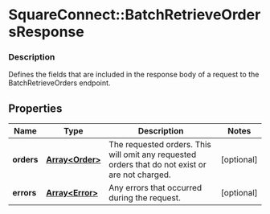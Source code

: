 # SquareConnect::BatchRetrieveOrdersResponse

### Description

Defines the fields that are included in the response body of a request to the BatchRetrieveOrders endpoint.

## Properties
Name | Type | Description | Notes
------------ | ------------- | ------------- | -------------
**orders** | [**Array&lt;Order&gt;**](Order.md) | The requested orders. This will omit any requested orders that do not exist or are not charged. | [optional] 
**errors** | [**Array&lt;Error&gt;**](Error.md) | Any errors that occurred during the request. | [optional] 



